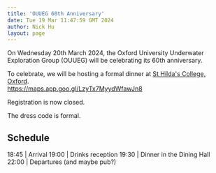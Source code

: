 ```yaml
---
title: 'OUUEG 60th Anniversary'
date: Tue 19 Mar 11:47:59 GMT 2024
author: Nick Hu
layout: page
---
```


On Wednesday 20th March 2024, the Oxford University Underwater Exploration Group (OUUEG) will be celebrating its 60th anniversary.

To celebrate, we will be hosting a formal dinner at [St Hilda's College, Oxford](https://maps.app.goo.gl/LzyTx7MyydWfawJn8). <br />
<https://maps.app.goo.gl/LzyTx7MyydWfawJn8>

Registration is now closed.

The dress code is formal.

## Schedule

18:45 | Arrival
19:00 | Drinks reception
19:30 | Dinner in the Dining Hall
22:00 | Departures (and maybe pub?)

